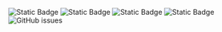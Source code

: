 ![Static Badge](https://img.shields.io/badge/blacklists-60-000000) ![Static Badge](https://img.shields.io/badge/blacklisted-3102017-cc0000) ![Static Badge](https://img.shields.io/badge/whitelisted-2244-00CC00) ![Static Badge](https://img.shields.io/badge/streaming_blacklist-28107-000000) ![GitHub issues](https://img.shields.io/github/issues/fabriziosalmi/blacklists)
